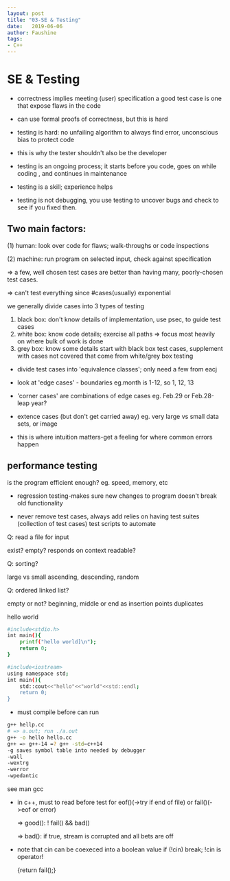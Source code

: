 ```yaml
---
layout: post
title: "03-SE & Testing"
date:   2019-06-06
author: Faushine
tags: 
- C++
---
```

# SE & Testing

- correctness implies meeting (user) specification
a good test case is one that expose flaws in the code

- can use formal proofs of correctness, but this is hard

- testing is  hard: no unfailing algorithm to always find error, unconscious bias to protect code

- this is why the tester shouldn't also be the developer

- testing is an ongoing process; it starts before you code, goes on while coding , and continues in maintenance

- testing is a skill; experience helps

- testing is not debugging, you use testing to uncover bugs and check to see if you fixed then.

## Two main factors:

(1) human: look over code for flaws; walk-throughs or code inspections

(2) machine: run program on selected input, check against specification

=> a few, well chosen test cases are better than having many, poorly-chosen test cases.

=> can't test everything since #cases(usually) exponential

we generally divide cases into 3 types of testing

1. black box: don't know details of implementation, use psec, to guide test cases
2. white box: know code details; exercise all paths
=> focus most heavily on where bulk of work is done
3. grey box: know some details
start with black box test cases, supplement with cases not covered that come from white/grey box testing

- divide test cases into 'equivalence classes'; only need a few from eacj
  
- look at 'edge cases' - boundaries eg.month is 1-12, so 1, 12, 13
  
- 'corner cases' are combinations of edge cases eg. Feb.29 or Feb.28-leap year?
  
- extence cases (but don't get carried away)
eg. very large vs small data sets, or image

- this is where intuition matters-get a feeling for where common errors happen

## performance testing

is the program efficient enough?
eg. speed, memory, etc

- regression testing-makes sure new changes to program doesn't break old functionality

- never remove test cases, always add
relies on having test suites (collection of test cases) test scripts to automate

Q: read a file for input

exist?
empty?
responds on context
readable?

Q: sorting?

large vs small
ascending, descending, random

Q: ordered linked list?

empty or not?
beginning, middle or end as insertion points
duplicates

hello world

```bash
#include<stdio.h>   
int main(){
    printf("hello world]\n");
    return 0;
}

#include<iostream>
using namespace std;
int main(){
    std::cout<<"hello"<<"world"<<std::endl;
    return 0;
}
```

- must compile before can run
  
```bash
g++ hellp.cc 
# => a.out; run ./a.out
g++ -o hello hello.cc
g++ => g++-14 =? g++ -std=c++14
-g saves symbol table into needed by debugger
-wall
-wextrg
-werror
-wpedantic
```

see man gcc

- in c++, must to read before test for eof()(->try if end of file) or fail()(->eof or error)

    => good(): ! fail() && bad()

    => bad(): if true, stream is corrupted and all bets are off

- note that cin can be coexeced into a boolean value if (!cin) break; !cin is operator! 

    {return fail();}

